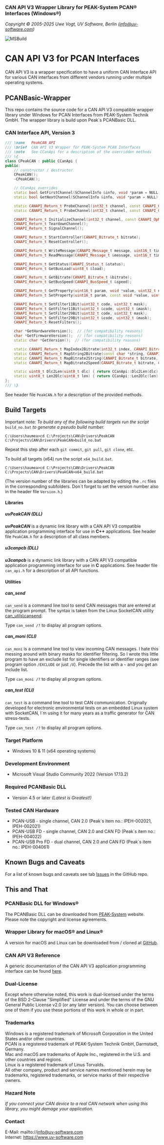 ### CAN API V3 Wrapper Library for PEAK-System PCAN&reg; Interfaces (Windows&reg;)

_Copyright &copy; 2005-2025  Uwe Vogt, UV Software, Berlin (info@uv-software.com)_

![MSBuild](https://github.com/uv-software/PCANBasic-Wrapper/actions/workflows/msbuild.yml/badge.svg)

# CAN API V3 for PCAN Interfaces

CAN API V3 is a wrapper specification to have a uniform CAN Interface API for various CAN interfaces from different vendors running under multiple operating systems.

## PCANBasic-Wrapper

This repo contains the source code for a CAN API V3 compatible wrapper library under Windows for PCAN Interfaces from PEAK-System Technik GmbH.
The wrapper library is build upon Peak´s PCANBasic DLL.

### CAN Interface API, Version 3

```C++
/// \name   PeakCAN API
/// \brief  CAN API V3 Wrapper for PEAK-System PCAN Interfaces
/// \note   See CCanApi for a description of the overridden methods
/// \{
class CPeakCAN : public CCanApi {
public:
    // constructor / destructor
    CPeakCAN();
    ~CPeakCAN();

    // CCanApi overrides
    static bool GetFirstChannel(SChannelInfo &info, void *param = NULL);
    static bool GetNextChannel(SChannelInfo &info, void *param = NULL);

    static CANAPI_Return_t ProbeChannel(int32_t channel, const CANAPI_OpMode_t &opMode, const void *param, EChannelState &state);
    static CANAPI_Return_t ProbeChannel(int32_t channel, const CANAPI_OpMode_t &opMode, EChannelState &state);

    CANAPI_Return_t InitializeChannel(int32_t channel, const CANAPI_OpMode_t &opMode, const void *param = NULL);
    CANAPI_Return_t TeardownChannel();
    CANAPI_Return_t SignalChannel();

    CANAPI_Return_t StartController(CANAPI_Bitrate_t bitrate);
    CANAPI_Return_t ResetController();

    CANAPI_Return_t WriteMessage(CANAPI_Message_t message, uint16_t timeout = 0U);
    CANAPI_Return_t ReadMessage(CANAPI_Message_t &message, uint16_t timeout = CANWAIT_INFINITE);

    CANAPI_Return_t GetStatus(CANAPI_Status_t &status);
    CANAPI_Return_t GetBusLoad(uint8_t &load);

    CANAPI_Return_t GetBitrate(CANAPI_Bitrate_t &bitrate);
    CANAPI_Return_t GetBusSpeed(CANAPI_BusSpeed_t &speed);

    CANAPI_Return_t GetProperty(uint16_t param, void *value, uint32_t nbyte);
    CANAPI_Return_t SetProperty(uint16_t param, const void *value, uint32_t nbyte);

    CANAPI_Return_t SetFilter11Bit(uint32_t code, uint32_t mask);
    CANAPI_Return_t GetFilter11Bit(uint32_t &code, uint32_t &mask);
    CANAPI_Return_t SetFilter29Bit(uint32_t code, uint32_t mask);
    CANAPI_Return_t GetFilter29Bit(uint32_t &code, uint32_t &mask);
    CANAPI_Return_t ResetFilters();

    char *GetHardwareVersion();  // (for compatibility reasons)
    char *GetFirmwareVersion();  // (for compatibility reasons)
    static char *GetVersion();  // (for compatibility reasons)

    static CANAPI_Return_t MapIndex2Bitrate(int32_t index, CANAPI_Bitrate_t &bitrate);
    static CANAPI_Return_t MapString2Bitrate(const char *string, CANAPI_Bitrate_t &bitrate);
    static CANAPI_Return_t MapBitrate2String(CANAPI_Bitrate_t bitrate, char *string, size_t length);
    static CANAPI_Return_t MapBitrate2Speed(CANAPI_Bitrate_t bitrate, CANAPI_BusSpeed_t &speed);

    static uint8_t Dlc2Len(uint8_t dlc) { return CCanApi::Dlc2Len(dlc); }
    static uint8_t Len2Dlc(uint8_t len) { return CCanApi::Len2Dlc(len); }
};
/// \}
```
See header file `PeakCAN.h` for a description of the provided methods.

## Build Targets

Important note: _To build any of the following build targets run the script_ `build_no.bat` _to generate a pseudo build number._
```
C:\Users\haumea>cd C:\Projects\CAN\Drivers\PeakCAN
C:\Projects\CAN\Drivers\PeakCAN>build_no.bat
```
Repeat this step after each `git commit`, `git pull`, `git clone`, etc.

To build all targets (x64) run the script `x64_build.bat`.
```
C:\Users\haumea>cd C:\Projects\CAN\Drivers\PeakCAN
C:\Projects\CAN\Drivers\PeakCAN>x64_build.bat
```
(The version number of the libraries can be adapted by editing the `.rc` files in the corresponding subfolders. Don´t forget to set the version number also in the header file `Version.h`.)

#### Libraries

##### uvPeakCAN (DLL)

___uvPeakCAN___ is a dynamic link library with a CAN API V3 compatible application programming interface for use in __C++__ applications.
See header file `PeakCAN.h` for a description of all class members.

##### u3canpcb (DLL)

___u3canpcb___ is a dynamic link library with a CAN API V3 compatible application programming interface for use in __C__ applications.
See header file `can_api.h` for a description of all API functions.

#### Utilities

##### can_send

`can_send` is a command line tool to send CAN messages that are entered at the program prompt.
The syntax is taken from the Linux SocketCAN utility [can_utils\cansend](https://github.com/linux-can/can-utils/tree/master).

Type `can_send /?` to display all program options.

##### can_moni (CLI)

`can_moni` is a command line tool to view incoming CAN messages.
I hate this messing around with binary masks for identifier filtering.
So I wrote this little program to have an exclude list for single identifiers or identifier ranges (see program option `/EXCLUDE` or just `/X`). Precede the list with a `~` and you get an include list.

Type `can_moni /?` to display all program options.

##### can_test (CLI)

`can_test` is a command line tool to test CAN communication.
Originally developed for electronic environmental tests on an embedded Linux system with SocketCAN, I´m using it for many years as a traffic generator for CAN stress-tests.

Type `can_test /?` to display all program options.

### Target Platform

- Windows 10 & 11 (x64 operating systems)

### Development Environment

- Microsoft Visual Studio Community 2022 (Version 17.13.2)

### Required PCANBasic DLL

- Version 4.5 or later _(Latest is Greatest!)_

### Tested CAN Hardware

- PCAN-USB - single channel, CAN 2.0 (Peak´s item no.: IPEH-002021, IPEH-002021)
- PCAN-USB FD - single channel, CAN 2.0 and CAN FD (Peak´s item no.: IPEH-004022)
- PCAN-USB Pro FD - dual channel, CAN 2.0 and CAN FD (Peak´s item no.: IPEH-004061)

## Known Bugs and Caveats

For a list of known bugs and caveats see tab [Issues](https://github.com/uv-software/PCANBasic-Wrapper/issues) in the GitHub repo.

## This and That

### PCANBasic DLL for Windows&reg;

The PCANBasic DLL can be downloaded from [PEAK-System](https://www.peak-system.com/) website. \
Please note the copyright and license agreements.

### Wrapper Library for macOS&reg; and Linux&reg;

A version for macOS and Linux can be downloaded from / cloned at [GitHub](https://github.com/mac-can/PCBUSB-Wrapper).

### CAN API V3 Reference

A generic documentation of the CAN API V3 application programming interface can be found [here](https://uv-software.github.io/CANAPI-Docs/#/).

### Dual-License

Except where otherwise noted, this work is dual-licensed under the terms of the BSD 2-Clause "Simplified" License
and under the terms of the GNU General Public License v2.0 (or any later version).
You can choose between one of them if you use these portions of this work in whole or in part.

### Trademarks

Windows is a registered trademark of Microsoft Corporation in the United States and/or other countries. \
PCAN is a registered trademark of PEAK-System Technik GmbH, Darmstadt, Germany. \
Mac and macOS are trademarks of Apple Inc., registered in the U.S. and other countries and regions. \
Linux is a registered trademark of Linus Torvalds. \
All other company, product and service names mentioned herein may be trademarks, registered trademarks, or service marks of their respective owners.

### Hazard Note

_If you connect your CAN device to a real CAN network when using this library, you might damage your application._

### Contact

E-Mail: mailto://info@uv-software.com \
Internet: https://www.uv-software.com
